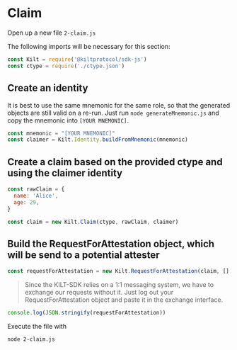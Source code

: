 # Claim

Open up a new file `2-claim.js`

The following imports will be necessary for this section:
```javascript
const Kilt = require('@kiltprotocol/sdk-js')
const ctype = require('./ctype.json')
```
  
## Create an identity
It is best to use the same mnemonic for the same role, so that the generated objects are still valid on a re-run.
Just run `node generateMnemonic.js` and copy the mnemonic into `[YOUR MNEMONIC]`.
```javascript
const mnemonic = "[YOUR MNEMONIC]"
const claimer = Kilt.Identity.buildFromMnemonic(mnemonic)
```

## Create a claim based on the provided ctype and using the claimer identity

```javascript
const rawClaim = {
  name: 'Alice',
  age: 29,
}

const claim = new Kilt.Claim(ctype, rawClaim, claimer)
```

## Build the RequestForAttestation object, which will be send to a potential attester

```javascript
const requestForAttestation = new Kilt.RequestForAttestation(claim, [], claimer)
```

> Since the KILT-SDK relies on a 1:1 messaging system, we have to exchange our requests without it.
> Just log out your RequestForAttestation object and paste it in the exchange interface.

```javascript
console.log(JSON.stringify(requestForAttestation))
```

Execute the file with
```bash
node 2-claim.js
```
